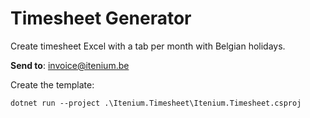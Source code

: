 Timesheet Generator
===================

Create timesheet Excel with a tab per month with Belgian holidays.

**Send to**: invoice@itenium.be


Create the template:  
```
dotnet run --project .\Itenium.Timesheet\Itenium.Timesheet.csproj
```
